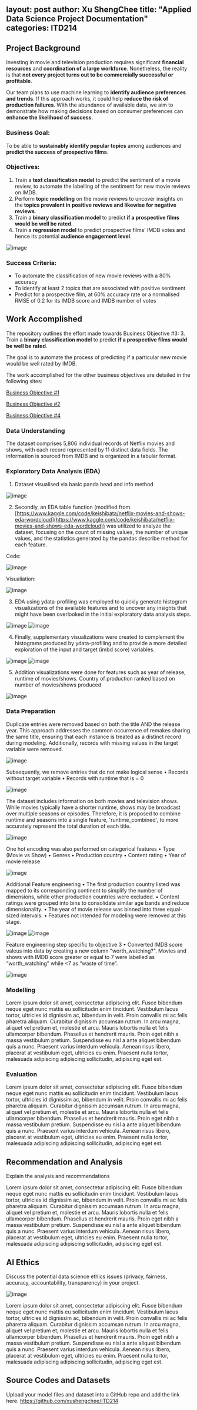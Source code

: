 layout: post
author: Xu ShengChee
title: "Applied Data Science Project Documentation"
categories: ITD214
---
## Project Background
Investing in movie and television production requires significant **financial resources** and **coordination of a large workforce**. Nonetheless, the reality is that **not every project turns out to be commercially successful or profitable**. 

Our team plans to use machine learning to **identify audience preferences and trends**. If this approach works, it could help **reduce the risk of production failures**. With the abundance of available data, we aim to demonstrate how making decisions based on consumer preferences can **enhance the likelihood of success**.

### Business Goal:
To be able to **sustainably identify popular topics** among audiences and **predict the success of prospective films**. 

### Objectives:
1. Train a **text classification model** to predict the sentiment of a movie review, to automate the labelling of the sentiment for new movie reviews on IMDB.
2. Perform **topic modelling** on the movie reviews to uncover insights on the **topics prevalent in positive reviews and likewise for negative reviews**.
3. Train a **binary classification model** to predict **if a prospective films would be well be rated**.
4. Train a **regression model** to predict prospective films’ IMDB votes and hence its potential **audience engagement level**.

![image](https://github.com/user-attachments/assets/bb4af838-f8b3-4c83-9213-b5e146b1be98)


### Success Criteria:
- To automate the classification of new movie reviews with a 80% accuracy
- To identify at least 2 topics that are associated with positive sentiment
- Predict for a prospective film, at 60% accuracy rate or a normalised RMSE of 0.2 for its IMDB score and IMDB number of votes

## Work Accomplished
The repository outlines the effort made towards Business Objective #3: 3. Train a **binary classification model** to predict **if a prospective films would be well be rated**.

The goal is to automate the process of predicting if a particular new movie would be well rated by IMDB.

The work accomplished for the other business objectives are detailed in the following sites:

[Business Objective #1](https://kokjian.github.io/itd214/2024/08/01/applied-data-science-project.html)

[Business Objective #2](https://siewlw.github.io/itd214/2024/08/01/applied-data-science-project.html)

[Business Objective #4](https://jianweigoh.github.io/itd214/2024/08/01/applied-data-science-project.html)

### Data Understanding
The dataset comprises 5,806 individual records of Netflix movies and shows, with each record represented by 11 distinct data fields. The information is sourced from IMDB and is organized in a tabular format.

### Exploratory Data Analysis (EDA)

1. Dataset visualised via basic panda head and info method

![image](https://github.com/user-attachments/assets/dc8c46be-7747-475e-b47b-454f4ed139e3)

2. Secondly, an EDA table function (modified from [https://www.kaggle.com/code/keishibata/netflix-movies-and-shows-eda-wordcloud](https://www.kaggle.com/code/keishibata/netflix-movies-and-shows-eda-wordcloud)) was utilized to analyze the dataset, focusing on the count of missing values, the number of unique values, and the statistics generated by the pandas describe method for each feature.

Code:

![image](https://github.com/user-attachments/assets/bc05dfcc-d657-44b0-941d-3161e5747a87)

Visualiation:

![image](https://github.com/user-attachments/assets/7133ca58-7ce0-444b-afaf-b838d770f6ec)

3. EDA using ydata-profiling was employed to quickly generate histogram visualizations of the available features and to uncover any insights that might have been overlooked in the initial exploratory data analysis steps.

![image](https://github.com/user-attachments/assets/30a38fd0-bb5f-4385-bd4a-acc9651b8dd9)
![image](https://github.com/user-attachments/assets/2fc97ad3-6145-474a-ba5a-f73fd40009de)


4. Finally, supplementary visualizations were created to complement the histograms produced by ydata-profiling and to provide a more detailed exploration of the input and target (imbd score) variables.

![image](https://github.com/user-attachments/assets/e435cd9b-130e-444d-900e-688a9615134c)
![image](https://github.com/user-attachments/assets/47200b64-1e73-4d07-b37c-6ede03336947)

5. Addition visualizations were done for features such as year of release, runtime of movies/shows. Country of production ranked based on number of movies/shows produced

![image](https://github.com/user-attachments/assets/708070eb-d2b7-4204-ae1e-6d4cba9a36a3)


### Data Preparation

Duplicate entries were removed based on both the title AND the release year. This approach addresses the common occurrence of remakes sharing the same title, ensuring that each instance is treated as a distinct record during modeling. Additionally, records with missing values in the target variable were removed.

![image](https://github.com/user-attachments/assets/1601e204-b80d-4f98-b7fb-bb09898aab4c)


Subsequently, we remove entries that do not make logical sense
•	Records without target variable
•	Records with runtime that is = 0

![image](https://github.com/user-attachments/assets/f10aa118-82c5-4337-bb4b-8fd346448ca7)


The dataset includes information on both movies and television shows. While movies typically have a shorter runtime, shows may be broadcast over multiple seasons or episodes. Therefore, it is proposed to combine runtime and seasons into a single feature, 'runtime_combined', to more accurately represent the total duration of each title.

![image](https://github.com/user-attachments/assets/555c68fc-8779-4fbe-b0b8-985299c16b00)


One hot encoding was also performed on categorical features
•	Type (Movie vs Show)
•	Genres
•	Production country
•	Content rating
•	Year of movie release

![image](https://github.com/user-attachments/assets/c137f6c3-0c0b-42a9-83dc-dd3ede66fa84)

Additional Feature engineering
•	The first production country listed was mapped to its corresponding continent to simplify the number of dimensions, while other production countries were excluded.
•	Content ratings were grouped into bins to consolidate similar age bands and reduce dimensionality.
•	The year of movie release was binned into three equal-sized intervals.
•	Features not intended for modeling were removed at this stage.

![image](https://github.com/user-attachments/assets/592ad03c-b919-493b-b0b5-9f36458ff7ef)
![image](https://github.com/user-attachments/assets/2b7ad601-a617-452c-bc1b-b895eeec356c)


Feature engineering step specific to objective 3
• Converted IMDB score valeus into data by creating a new column "worth_watching?". Movies and shows with IMDB score greater or equal to 7 were labelled as “worth_watching” while <7 as “waste of time”.
 
![image](https://github.com/user-attachments/assets/273bd3f2-cbba-4b1a-920b-b47966eebfc1)



### Modelling
Lorem ipsum dolor sit amet, consectetur adipiscing elit. Fusce bibendum neque eget nunc mattis eu sollicitudin enim tincidunt. Vestibulum lacus tortor, ultricies id dignissim ac, bibendum in velit. Proin convallis mi ac felis pharetra aliquam. Curabitur dignissim accumsan rutrum. In arcu magna, aliquet vel pretium et, molestie et arcu. Mauris lobortis nulla et felis ullamcorper bibendum. Phasellus et hendrerit mauris. Proin eget nibh a massa vestibulum pretium. Suspendisse eu nisl a ante aliquet bibendum quis a nunc. Praesent varius interdum vehicula. Aenean risus libero, placerat at vestibulum eget, ultricies eu enim. Praesent nulla tortor, malesuada adipiscing adipiscing sollicitudin, adipiscing eget est.

### Evaluation
Lorem ipsum dolor sit amet, consectetur adipiscing elit. Fusce bibendum neque eget nunc mattis eu sollicitudin enim tincidunt. Vestibulum lacus tortor, ultricies id dignissim ac, bibendum in velit. Proin convallis mi ac felis pharetra aliquam. Curabitur dignissim accumsan rutrum. In arcu magna, aliquet vel pretium et, molestie et arcu. Mauris lobortis nulla et felis ullamcorper bibendum. Phasellus et hendrerit mauris. Proin eget nibh a massa vestibulum pretium. Suspendisse eu nisl a ante aliquet bibendum quis a nunc. Praesent varius interdum vehicula. Aenean risus libero, placerat at vestibulum eget, ultricies eu enim. Praesent nulla tortor, malesuada adipiscing adipiscing sollicitudin, adipiscing eget est.

## Recommendation and Analysis
Explain the analysis and recommendations

Lorem ipsum dolor sit amet, consectetur adipiscing elit. Fusce bibendum neque eget nunc mattis eu sollicitudin enim tincidunt. Vestibulum lacus tortor, ultricies id dignissim ac, bibendum in velit. Proin convallis mi ac felis pharetra aliquam. Curabitur dignissim accumsan rutrum. In arcu magna, aliquet vel pretium et, molestie et arcu. Mauris lobortis nulla et felis ullamcorper bibendum. Phasellus et hendrerit mauris. Proin eget nibh a massa vestibulum pretium. Suspendisse eu nisl a ante aliquet bibendum quis a nunc. Praesent varius interdum vehicula. Aenean risus libero, placerat at vestibulum eget, ultricies eu enim. Praesent nulla tortor, malesuada adipiscing adipiscing sollicitudin, adipiscing eget est.

## AI Ethics
Discuss the potential data science ethics issues (privacy, fairness, accuracy, accountability, transparency) in your project. 

![image](https://github.com/user-attachments/assets/d21e68d2-611c-4c06-95e2-4edae1afe9a1)


Lorem ipsum dolor sit amet, consectetur adipiscing elit. Fusce bibendum neque eget nunc mattis eu sollicitudin enim tincidunt. Vestibulum lacus tortor, ultricies id dignissim ac, bibendum in velit. Proin convallis mi ac felis pharetra aliquam. Curabitur dignissim accumsan rutrum. In arcu magna, aliquet vel pretium et, molestie et arcu. Mauris lobortis nulla et felis ullamcorper bibendum. Phasellus et hendrerit mauris. Proin eget nibh a massa vestibulum pretium. Suspendisse eu nisl a ante aliquet bibendum quis a nunc. Praesent varius interdum vehicula. Aenean risus libero, placerat at vestibulum eget, ultricies eu enim. Praesent nulla tortor, malesuada adipiscing adipiscing sollicitudin, adipiscing eget est.

## Source Codes and Datasets
Upload your model files and dataset into a GitHub repo and add the link here. 
https://github.com/xushengchee/ITD214
